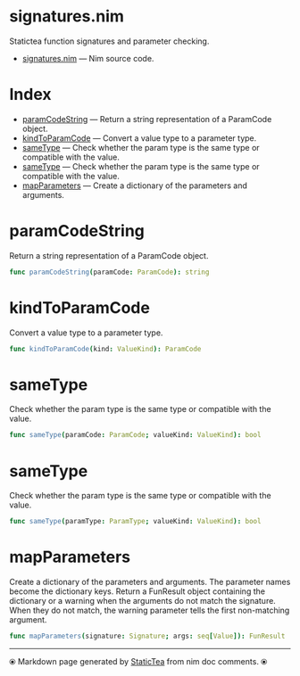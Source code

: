 # signatures.nim

Statictea function signatures and parameter checking.

* [signatures.nim](../src/signatures.nim) &mdash; Nim source code.
# Index

* [paramCodeString](#paramcodestring) &mdash; Return a string representation of a ParamCode object.
* [kindToParamCode](#kindtoparamcode) &mdash; Convert a value type to a parameter type.
* [sameType](#sametype) &mdash; Check whether the param type is the same type or compatible with the value.
* [sameType](#sametype-1) &mdash; Check whether the param type is the same type or compatible with the value.
* [mapParameters](#mapparameters) &mdash; Create a dictionary of the parameters and arguments.

# paramCodeString

Return a string representation of a ParamCode object.

~~~nim
func paramCodeString(paramCode: ParamCode): string
~~~

# kindToParamCode

Convert a value type to a parameter type.

~~~nim
func kindToParamCode(kind: ValueKind): ParamCode
~~~

# sameType

Check whether the param type is the same type or compatible with the value.

~~~nim
func sameType(paramCode: ParamCode; valueKind: ValueKind): bool
~~~

# sameType

Check whether the param type is the same type or compatible with the value.

~~~nim
func sameType(paramType: ParamType; valueKind: ValueKind): bool
~~~

# mapParameters

Create a dictionary of the parameters and arguments. The parameter names become the dictionary keys.  Return a FunResult object containing the dictionary or a warning when the arguments do not match the signature.  When they do not match, the warning parameter tells the first non-matching argument.

~~~nim
func mapParameters(signature: Signature; args: seq[Value]): FunResult
~~~


---
⦿ Markdown page generated by [StaticTea](https://github.com/flenniken/statictea/) from nim doc comments. ⦿

